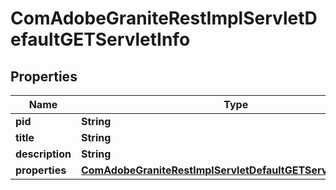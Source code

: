 

# ComAdobeGraniteRestImplServletDefaultGETServletInfo

## Properties

Name | Type | Description | Notes
------------ | ------------- | ------------- | -------------
**pid** | **String** |  |  [optional]
**title** | **String** |  |  [optional]
**description** | **String** |  |  [optional]
**properties** | [**ComAdobeGraniteRestImplServletDefaultGETServletProperties**](ComAdobeGraniteRestImplServletDefaultGETServletProperties.md) |  |  [optional]



